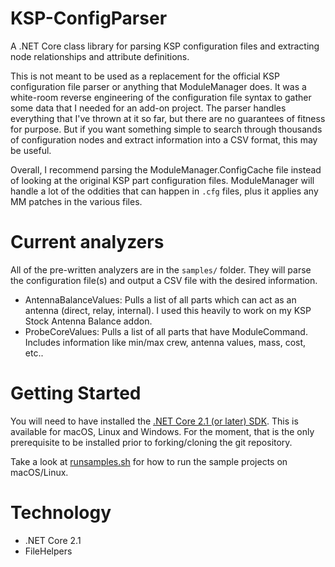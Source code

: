 # KSP-ConfigParser

A .NET Core class library for parsing KSP configuration files and extracting node relationships and attribute definitions.

This is not meant to be used as a replacement for the official KSP configuration file parser or anything that ModuleManager does.  It was a white-room reverse engineering of the configuration file syntax to gather some data that I needed for an add-on project. The parser handles everything that I've thrown at it so far, but there are no guarantees of fitness for purpose. But if you want something simple to search through thousands of configuration nodes and extract information into a CSV format, this may be useful.

Overall, I recommend parsing the ModuleManager.ConfigCache file instead of looking at the original KSP part configuration files.  ModuleManager will handle a lot of the oddities that can happen in `.cfg` files, plus it applies any MM patches in the various files.

# Current analyzers

All of the pre-written analyzers are in the `samples/` folder.  They will parse the configuration file(s) and output a CSV file with the desired information.

- AntennaBalanceValues: Pulls a list of all parts which can act as an antenna (direct, relay, internal).  I used this heavily to work on my KSP Stock Antenna Balance addon.
- ProbeCoreValues: Pulls a list of all parts that have ModuleCommand.  Includes information like min/max crew, antenna values, mass, cost, etc..

# Getting Started

You will need to have installed the [.NET Core 2.1 (or later) SDK](https://dot.net/core).  This is available for macOS, Linux and Windows.  For the moment, that is the only prerequisite to be installed prior to forking/cloning the git repository.

Take a look at [runsamples.sh](runsamples.sh) for how to run the sample projects on macOS/Linux.

# Technology

- .NET Core 2.1
- FileHelpers

